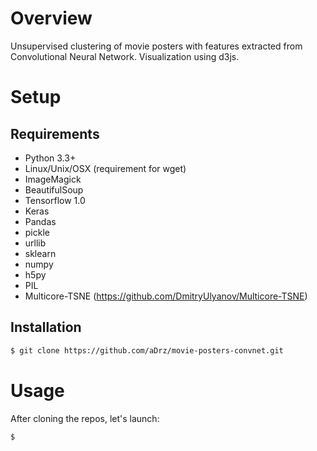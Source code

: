 
# Overview

Unsupervised clustering of movie posters with features extracted from Convolutional Neural Network. Visualization using d3js.
# Setup

## Requirements

* Python 3.3+
* Linux/Unix/OSX (requirement for wget)
* ImageMagick
* BeautifulSoup
* Tensorflow 1.0
* Keras
* Pandas
* pickle
* urllib
* sklearn
* numpy
* h5py
* PIL
* Multicore-TSNE (https://github.com/DmitryUlyanov/Multicore-TSNE)

## Installation

```sh
$ git clone https://github.com/aDrz/movie-posters-convnet.git
```

# Usage

After cloning the repos, let's launch:
```sh
$
```
